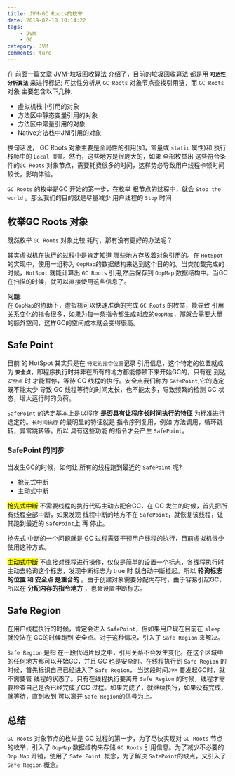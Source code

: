 ```yaml
---
title: JVM-GC Roots的枚举
date: 2019-02-18 10:14:22
tags:
	- JVM
	- GC
category: JVM
comments: ture
---
```


在 前面一篇文章 [JVM-垃圾回收算法](/JVM-垃圾回收算法/) 介绍了，目前的垃圾回收算法 都是用 __`可达性分析算法`__ 来进行标记; 可达性分析从 `GC Roots` 对象节点查找引用链，而 `GC Roots` 对象 主要包含以下几种:  

- 虚拟机栈中引用的对象
- 方法区中静态变量引用的对象
- 方法区中常量引用的对象
- Native方法栈中JNI引用的对象

换句话说，	GC Roots	 对象主要是全局性的引用(如，常量或 `static` 属性)和 执行栈帧中的 `Local 变量`。然而，这些地方是很庞大的，如果 全部枚举出 这些符合条件的`GC Roots` 对象节点，需要耗费很多的时间，这样势必导致用户线程卡顿时间较长，影响体验。  

`GC Roots` 的枚举是GC 开始的第一步，在枚举 根节点的过程中，就会 `Stop the world` 。那么我们的目的就是尽量减少 用户线程的 `Stop` 时间

## 枚举GC Roots 对象

既然枚举 `GC Roots` 对象比较 耗时，那有没有更好的办法呢？  

其实虚拟机在执行的过程中是肯定知道 哪些地方存放着对象引用的。在 `HotSpot` 的实现中，使用一组称为 `OopMap`的数据结构来达到这个目的的。当类加载完成的时候，`HotSpot` 就能计算出 `GC Roots` 引用,然后保存到 `OopMap` 数据结构中。当GC在扫描的时候，就可以直接使用这些信息了。

__问题:__   
在 `OopMap`的协助下，虚拟机可以快速准确的完成 `GC Roots` 的枚举，能导致 引用关系变化的指令很多，如果为每一条指令都生成对应的`OopMap`，那就会需要大量的额外空间，这样GC的空间成本就会变得很高。  

## Safe Point

目前 的 HotSpot 其实只是在 `特定的指令位置`记录 引用信息，这个特定的位置就成为 __`安全点`__，即程序执行时并非在所有的地方都能停顿下来开始GC的，只有在 到达 `安全点` 时 才能暂停，等待 GC 线程的执行。安全点我们称为 `SafePoint`,它的选定 既不能太少 导致 GC 线程等待的时间太长，也不能太多，导致频繁的检测 GC 状态，增大运行时的负荷。  

`SafePoint` 的选定基本上是以程序 __是否具有让程序长时间执行的特征__ 为标准进行选定的。`长时间执行` 的最明显的特征就是 指令序列复用，例如 方法调用，循环跳转，异常跳转等。所以 具有这些功能 的指令才会产生 `SafePoint`。  

### SafePoint 的同步

当发生GC的时候，如何让 所有的线程跑到最近的 `SafePoint` 呢? 

- 抢先式中断
- 主动式中断

<mark>抢先式中断</mark> 不需要线程的执行代码主动去配合GC，在 GC 发生的时候，首先把所有线程全部中断，如果发现 线程中断的地方不在 `SafePoint`，就恢复该线程，让其跑到最近的 `SafePoint`上 再 停止。

抢先式 中断的一个问题就是 GC 过程需要干预用户线程的执行，目前虚拟机很少使用这种方式。

<mark>主动式中断</mark> 不直接对线程进行操作，仅仅是简单的设置一个标志，各线程执行时主动去轮询这个标志，发现中断标志为 true 时 就自动中断挂起。所以 __轮询标志的位置 和 安全点 是重合的__ 。由于创建对象需要分配内存时，由于容易引起GC，所以在 __分配内存的指令地方__ ，也会设置中断标志。


## Safe Region

在用户线程执行的时候，肯定会进入 `SafePoint`，但如果用户现在目前在 `sleep` 就没法在 GC的时候跑到 安全点。对于这种情况，引入了 `Safe Region` 来解决。  

`Safe Region` 是指 在一段代码片段之中，引用关系不会发生变化。在这个区域中的任何地方都可以开始GC，并且 GC 也是安全的。在线程执行到 `Safe Region` 的时候，首先标识自己已经进入了 `Safe Region`， 当这段时间`JVM` 要发起GC时，就不需要管 线程的状态了。只有在线程执行要离开 `Safe Region` 的时候，线程才需要检查自己是否已经完成了GC 过程。如果完成了，就继续执行，如果没有完成，就等待，直到收到 可以离开 `Safe Region`的信号为止。  

## 总结

`GC Roots` 对象节点的枚举是 GC 过程的第一步，为了尽快实现对 `GC Roots` 节点的枚举，引入了 `OopMap` 数据结构来存储 `GC Roots` 引用信息。为了减少不必要的 `Oop Map` 开销，使用了 `Safe Point `概念，为了解决 `SafePoint`的缺点，又引入了 `Safe Region` 概念。





